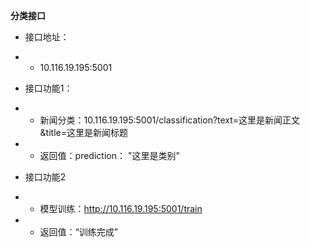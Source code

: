 **分类接口**
- 接口地址：
 - - 10.116.19.195:5001

- 接口功能1：
 - - 新闻分类：10.116.19.195:5001/classification?text=这里是新闻正文 &title=这里是新闻标题
 - - 返回值：prediction：	"这里是类别"

- 接口功能2
 - - 模型训练：http://10.116.19.195:5001/train
 - - 返回值：“训练完成”
